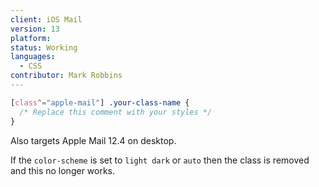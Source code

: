 ```yaml
---
client: iOS Mail
version: 13
platform:
status: Working
languages:
  - CSS
contributor: Mark Robbins
---
```


```css
[class^="apple-mail"] .your-class-name {
  /* Replace this comment with your styles */
}
```

Also targets Apple Mail 12.4 on desktop.

If the `color-scheme` is set to `light dark` or `auto` then the class is removed and this no longer works.
